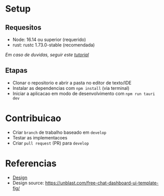 # Setup

## Requesitos

- Node: 16.14 ou superior (requerido)
- rust: rustc 1.73.0-stable (recomendada)

*Em caso de duvidas, seguir este [tutorial](https://tauri.app/v1/guides/getting-started/prerequisites)*

## Etapas

- Clonar o repositorio e abrir a pasta no editor de texto/IDE
- Instalar as dependencias com `npm install` (via terminal)
- Iniciar a aplicacao em modo de desenvolvimento com `npm run tauri dev`

# Contribuicao

- Criar `branch` de trabalho baseado em `develop`
- Testar as implementacoes
- Criar `pull request` (PR) para `develop`

# Referencias

- [Design](https://www.figma.com/file/apuQkqKsLVpUzmfXJQ5NFM/Chat-Dashboard?type=design&node-id=0%3A1&mode=design&t=0qL8XCWQRg9GvfYL-1)
- Design source: https://unblast.com/free-chat-dashboard-ui-template-fig/